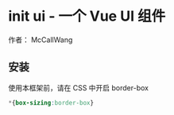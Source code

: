 # init ui - 一个 Vue UI 组件
作者： McCallWang

## 安装
使用本框架前，请在 CSS 中开启 border-box
```css
*{box-sizing:border-box}
```